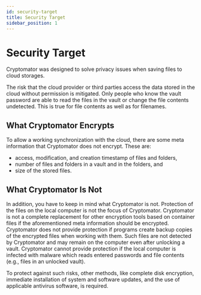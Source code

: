 ```yaml
---
id: security-target
title: Security Target
sidebar_position: 1
---
```


# Security Target

Cryptomator was designed to solve privacy issues when saving files to cloud storages.

The risk that the cloud provider or third parties access the data stored in the cloud without permission is mitigated.
Only people who know the vault password are able to read the files in the vault or change the file contents undetected.
This is true for file contents as well as for filenames.

## What Cryptomator Encrypts

To allow a working synchronization with the cloud, there are some meta information that Cryptomator does not encrypt.
These are:

* access, modification, and creation timestamp of files and folders,
* number of files and folders in a vault and in the folders, and
* size of the stored files.

## What Cryptomator Is Not

In addition, you have to keep in mind what Cryptomator is not.
Protection of the files on the local computer is not the focus of Cryptomator.
Cryptomator is not a complete replacement for other encryption tools based on container files if the aforementioned meta information should be encrypted.
Cryptomator does not provide protection if programs create backup copies of the encrypted files when working with them.
Such files are not detected by Cryptomator and may remain on the computer even after unlocking a vault.
Cryptomator cannot provide protection if the local computer is infected with malware which reads entered passwords and file contents (e.g., files in an unlocked vault).

To protect against such risks, other methods, like complete disk encryption, immediate installation of system and software updates, and the use of applicable antivirus software, is required.
